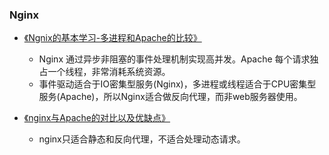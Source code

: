 ### Nginx

* [《Ngnix的基本学习-多进程和Apache的比较》](https://blog.csdn.net/qq_25797077/article/details/52200722)

  * Nginx 通过异步非阻塞的事件处理机制实现高并发。Apache 每个请求独占一个线程，非常消耗系统资源。
  * 事件驱动适合于IO密集型服务\(Nginx\)，多进程或线程适合于CPU密集型服务\(Apache\)，所以Nginx适合做反向代理，而非web服务器使用。

* [《nginx与Apache的对比以及优缺点》](https://www.cnblogs.com/cunkouzh/p/5410154.html)

  * nginx只适合静态和反向代理，不适合处理动态请求。



